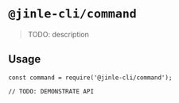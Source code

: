 # `@jinle-cli/command`

> TODO: description

## Usage

```
const command = require('@jinle-cli/command');

// TODO: DEMONSTRATE API
```
